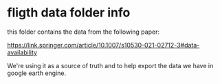 # fligth data folder info

this folder contains the data from the following paper:

https://link.springer.com/article/10.1007/s10530-021-02712-3#data-availability

We're using it as a source of truth and to help export the data we have in google earth engine.

